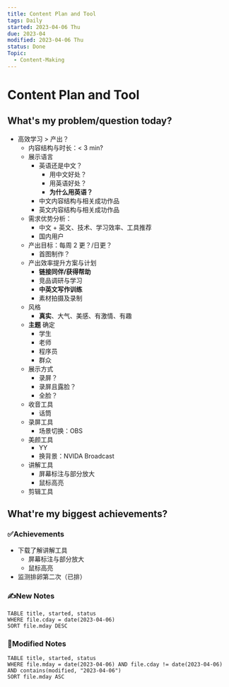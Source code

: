 ```yaml
---
title: Content Plan and Tool
tags: Daily
started: 2023-04-06 Thu
due: 2023-04
modified: 2023-04-06 Thu
status: Done
Topic:
  - Content-Making
---
```

# Content Plan and Tool
## What's my problem/question today?
- 高效学习 > 产出？
	- 内容结构与时长：< 3 min?
	- 展示语言
		- 英语还是中文？
			- 用中文好处？
			- 用英语好处？
			- **为什么用英语？**
		- 中文内容结构与相关成功作品
		- 英文内容结构与相关成功作品
	- 需求优势分析：
		- 中文 + 英文、技术、学习效率、工具推荐
		- 国内用户
	- 产出目标：每周 2 更？/日更？
		- 首图制作？
	- 产出效率提升方案与计划
		- **链接同伴/获得帮助**
		- 竞品调研与学习
		- **中英文写作训练**
		- 素材拍摄及录制
	- 风格
		- **真实**、大气、美感、有激情、有趣
	- **主题** 确定
		- 学生
		- 老师
		- 程序员
		- 群众
	- 展示方式
		- 录屏？
		- 录屏且露脸？
		- 全脸？
	- 收音工具
		- 话筒
	- 录屏工具
		- 场景切换：OBS
	- 美颜工具
		- YY
		- 换背景：NVIDA Broadcast
	- 讲解工具
		- 屏幕标注与部分放大
		- 鼠标高亮
	- 剪辑工具
## What're my biggest achievements?
### ✅Achievements
- 下载了解讲解工具
	- 屏幕标注与部分放大
	- 鼠标高亮
- 监测排卵第二次（已排）
### ✍️New Notes

```dataview
TABLE title, started, status
WHERE file.cday = date(2023-04-06)
SORT file.mday DESC
```

### 📝Modified Notes

```dataview
TABLE title, started, status
WHERE file.mday = date(2023-04-06) AND file.cday != date(2023-04-06) AND contains(modified, "2023-04-06")
SORT file.mday ASC
```
